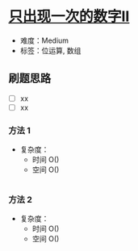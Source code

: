 # [只出现一次的数字II](https://leetcode-cn.com/problems/single-number-ii/)

- 难度：Medium
- 标签：位运算, 数组

## 刷题思路

- [ ] xx
- [ ] xx

### 方法 1

- 复杂度：
    - 时间 O()
    - 空间 O()

``` js

```

### 方法 2

- 复杂度：
    - 时间 O()
    - 空间 O()

``` js

```
